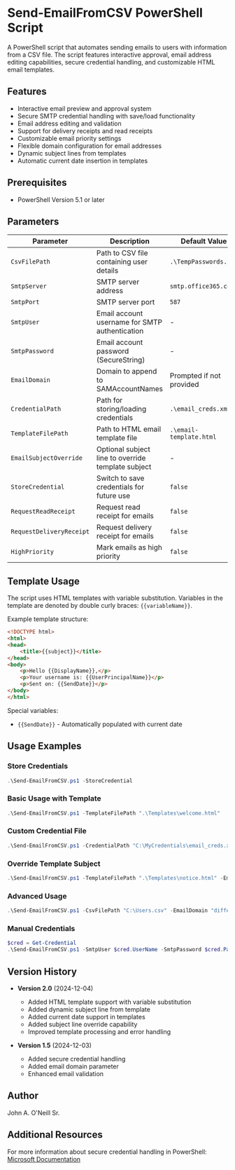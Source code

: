 # Send-EmailFromCSV PowerShell Script

A PowerShell script that automates sending emails to users with information from a CSV file. The script features interactive approval, email address editing capabilities, secure credential handling, and customizable HTML email templates.

## Features

- Interactive email preview and approval system
- Secure SMTP credential handling with save/load functionality
- Email address editing and validation
- Support for delivery receipts and read receipts
- Customizable email priority settings
- Flexible domain configuration for email addresses
- Dynamic subject lines from templates
- Automatic current date insertion in templates

## Prerequisites

- PowerShell Version 5.1 or later

## Parameters

| Parameter | Description | Default Value |
|-----------|-------------|---------------|
| `CsvFilePath` | Path to CSV file containing user details | `.\TempPasswords.csv` |
| `SmtpServer` | SMTP server address | `smtp.office365.com` |
| `SmtpPort` | SMTP server port | `587` |
| `SmtpUser` | Email account username for SMTP authentication | - |
| `SmtpPassword` | Email account password (SecureString) | - |
| `EmailDomain` | Domain to append to SAMAccountNames | Prompted if not provided |
| `CredentialPath` | Path for storing/loading credentials | `.\email_creds.xml` |
| `TemplateFilePath` | Path to HTML email template file | `.\email-template.html` |
| `EmailSubjectOverride` | Optional subject line to override template subject | - |
| `StoreCredential` | Switch to save credentials for future use | `false` |
| `RequestReadReceipt` | Request read receipt for emails | `false` |
| `RequestDeliveryReceipt` | Request delivery receipt for emails | `false` |
| `HighPriority` | Mark emails as high priority | `false` |

## Template Usage

The script uses HTML templates with variable substitution. Variables in the template are denoted by double curly braces: `{{variableName}}`.

Example template structure:
```html
<!DOCTYPE html>
<html>
<head>
    <title>{{subject}}</title>
</head>
<body>
    <p>Hello {{DisplayName}},</p>
    <p>Your username is: {{UserPrincipalName}}</p>
    <p>Sent on: {{SendDate}}</p>
</body>
</html>
```

Special variables:
- `{{SendDate}}` - Automatically populated with current date

## Usage Examples

### Store Credentials
```powershell
.\Send-EmailFromCSV.ps1 -StoreCredential
```

### Basic Usage with Template
```powershell
.\Send-EmailFromCSV.ps1 -TemplateFilePath ".\Templates\welcome.html"
```

### Custom Credential File
```powershell
.\Send-EmailFromCSV.ps1 -CredentialPath "C:\MyCredentials\email_creds.xml"
```

### Override Template Subject
```powershell
.\Send-EmailFromCSV.ps1 -TemplateFilePath ".\Templates\notice.html" -EmailSubjectOverride "Important Notice"
```

### Advanced Usage
```powershell
.\Send-EmailFromCSV.ps1 -CsvFilePath "C:\Users.csv" -EmailDomain "different.domain" -RequestReadReceipt -HighPriority
```

### Manual Credentials
```powershell
$cred = Get-Credential
.\Send-EmailFromCSV.ps1 -SmtpUser $cred.UserName -SmtpPassword $cred.Password
```

## Version History

- **Version 2.0** (2024-12-04)
  - Added HTML template support with variable substitution
  - Added dynamic subject line from template
  - Added current date support in templates
  - Added subject line override capability
  - Improved template processing and error handling

- **Version 1.5** (2024-12-03)
  - Added secure credential handling
  - Added email domain parameter
  - Enhanced email validation

## Author

John A. O'Neill Sr.

## Additional Resources

For more information about secure credential handling in PowerShell:
[Microsoft Documentation](https://learn.microsoft.com/en-us/powershell/module/microsoft.powershell.security/get-credential)
